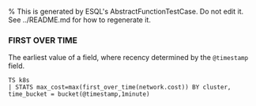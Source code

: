 % This is generated by ESQL's AbstractFunctionTestCase. Do not edit it. See ../README.md for how to regenerate it.

### FIRST OVER TIME
The earliest value of a field, where recency determined by the `@timestamp` field.

```esql
TS k8s
| STATS max_cost=max(first_over_time(network.cost)) BY cluster, time_bucket = bucket(@timestamp,1minute)
```
